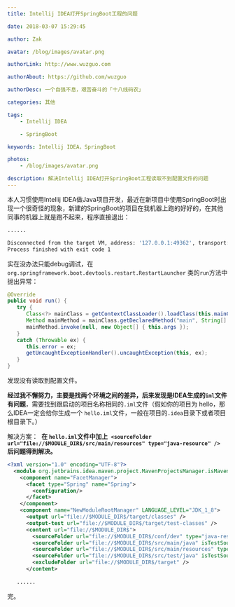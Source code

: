 ```yaml
---
title: Intellij IDEA打开SpringBoot工程的问题

date: 2018-03-07 15:29:45

author: Zak

avatar: /blog/images/avatar.png

authorLink: http://www.wuzguo.com

authorAbout: https://github.com/wuzguo

authorDesc: 一个自强不息，艰苦奋斗的「十八线码农」

categories: 其他

tags:
	- Intellij IDEA

	- SpringBoot

keywords: Intellij IDEA，SpringBoot

photos:
	- /blog/images/avatar.png

description: 解决Intellij IDEA打开SpringBoot工程读取不到配置文件的问题
---
```


本人习惯使用Intellij IDEA做Java项目开发，最近在新项目中使用SpringBoot时出现一个很奇怪的现象，新建的SpringBoot的项目在我机器上跑的好好的，在其他同事的机器上就是跑不起来，程序直接退出：

```bash
......

Disconnected from the target VM, address: '127.0.0.1:49362', transport: 'socket'
Process finished with exit code 1
```

实在没办法只能debug调试，在`org.springframework.boot.devtools.restart.RestartLauncher` 类的`run`方法中抛出异常：

```java
@Override
public void run() {
   try {
      Class<?> mainClass = getContextClassLoader().loadClass(this.mainClassName);
      Method mainMethod = mainClass.getDeclaredMethod("main", String[].class);
      mainMethod.invoke(null, new Object[] { this.args });
   }
   catch (Throwable ex) {
      this.error = ex;
      getUncaughtExceptionHandler().uncaughtException(this, ex);
   }
}
```

发现没有读取到配置文件。

**经过我不懈努力，主要是找两个环境之间的差异，后来发现是IDEA生成的`iml`文件有问题**，需要找到跟启动的项目名称相同的`.iml`文件（假如你的项目为 hello，那么IDEA一定会给你生成一个 `hello.iml`文件，一般在项目的`.idea`目录下或者项目根目录下。）

解决方案：
​    **在 `hello.iml`文件中加上` <sourceFolder url="file://$MODULE_DIR$/src/main/resources" type="java-resource" />`  后问题得到解决。**

```xml
<?xml version="1.0" encoding="UTF-8"?>
  <module org.jetbrains.idea.maven.project.MavenProjectsManager.isMavenModule="true" type="JAVA_MODULE" version="4">
    <component name="FacetManager">
      <facet type="Spring" name="Spring">
        <configuration/>
      </facet>
    </component>
    <component name="NewModuleRootManager" LANGUAGE_LEVEL="JDK_1_8">
      <output url="file://$MODULE_DIR$/target/classes" />
      <output-test url="file://$MODULE_DIR$/target/test-classes" />
      <content url="file://$MODULE_DIR$">
        <sourceFolder url="file://$MODULE_DIR$/conf/dev" type="java-resource" />
        <sourceFolder url="file://$MODULE_DIR$/src/main/java" isTestSource="false" />
        <sourceFolder url="file://$MODULE_DIR$/src/main/resources" type="java-resource" />   // ##就是这条##
        <sourceFolder url="file://$MODULE_DIR$/src/test/java" isTestSource="true" />
        <excludeFolder url="file://$MODULE_DIR$/target" />
      </content>
    
   ......
```

完。